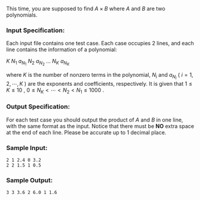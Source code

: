 <!-- Title
Product of Polynomials (25)
-->
This time, you are supposed to find $A\times B$ where $A$ and $B$ are two
polynomials.

### Input Specification:

Each input file contains one test case. Each case occupies 2 lines, and each
line contains the information of a polynomial:

$K$ $N_1$ $a_{N_1}$ $N_2$ $a_{N_2}$ ... $N_K$ $a_{N_K}$

where $K$ is the number of nonzero terms in the polynomial, $N_i$ and
$a_{N_i}$ ( $i=1, 2, \cdots , K$ ) are the exponents and coefficients,
respectively. It is given that $1\le K \le 10$ , $0 \le N_K < \cdots < N_2 <
N_1 \le 1000$ .

### Output Specification:

For each test case you should output the product of $A$ and $B$ in one line,
with the same format as the input. Notice that there must be **NO** extra
space at the end of each line. Please be accurate up to 1 decimal place.

### Sample Input:

    
    
    2 1 2.4 0 3.2
    2 2 1.5 1 0.5
    

### Sample Output:

    
    
    3 3 3.6 2 6.0 1 1.6
    


